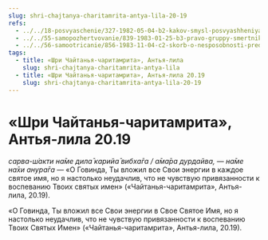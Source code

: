 ```yaml
---
slug: shri-chajtanya-charitamrita-antya-lila-20-19
refs:
  - ../../18-posvyaschenie/327-1982-05-04-b2-kakov-smysl-posvyashheniya-v-vospevanie-svyatogo-imeni.md
  - ../../55-samopozhertvovanie/839-1983-01-25-b3-pravo-gruppy-smertnikov.md
  - ../../56-samootricanie/856-1983-11-04-c2-skorb-o-nesposobnosti-predatsya-krishne.md
tags:
  - title: «Шри Чайтанья-чаритамрита», Антья-лила
    slug: shri-chajtanya-charitamrita-antya-lila
  - title: «Шри Чайтанья-чаритамрита», Антья-лила 20.19
    slug: shri-chajtanya-charitamrita-antya-lila-20-19
---
```


# «Шри Чайтанья-чаритамрита», Антья-лила 20.19

*сарва-ш́акти на̄ме дила̄ карийа̄ вибха̄га / а̄ма̄ра дурдайва, — на̄ме на̄хи анура̄га* — «О Говинда, Ты вложил все Свои энергии в каждое святое имя, но я настолько неудачлив, что не чувствую привязанности к воспеванию Твоих святых имен» («Чайтанья-чаритамрита», Антья-лила, 20.19).

«О Говинда, Ты вложил все Свои энергии в Свое Святое Имя, но я настолько неудачлив, что не чувствую привязанности к воспеванию Твоих Святых Имен» («Чайтанья-чаритамрита», Антья-лила, 20.19).

